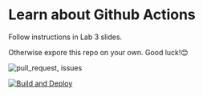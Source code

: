 # Learn about Github Actions
Follow instructions in Lab 3 slides.

Otherwise expore this repo on your own. Good luck!😊

![pull_request, issues](https://github.com/SimonSoold/learn-cool-problems/actions/workflows/greetings.yml/badge.svg)

[![Build and Deploy](https://github.com/SimonSoold/learn-cool-problems/actions/workflows/build-and-deploy.js.yml/badge.svg)](https://github.com/SimonSoold/learn-cool-problems/actions/workflows/build-and-deploy.js.yml)
